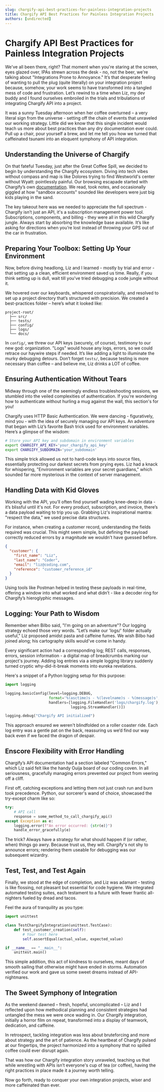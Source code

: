 ```yaml
---
slug: chargify-api-best-practices-for-painless-integration-projects
title: Chargify API Best Practices for Painless Integration Projects
authors: [undirected]
---
```



# Chargify API Best Practices for Painless Integration Projects

We've all been there, right? That moment when you're staring at the screen, eyes glazed over, IPAs strewn across the desk - no, not the beer, we're talking about "Integrations Prone to Annoyance." It’s that desperate feeling of wanting to pull the plug (quite literally) on your integration project because, somehow, your work seems to have transformed into a tangled mess of code and frustration. Let’s rewind to a time when Liz, my dev buddy and I found ourselves embroiled in the trials and tribulations of integrating Chargify API into a project.

It was a sunny Tuesday afternoon when her coffee overturned – a very literal sign from the universe - setting off the chain of events that unraveled our working strategy. Little did we know that this single incident would teach us more about best practices than any dry documentation ever could. Pull up a chair, pour yourself a brew, and let me tell you how we turned that caffeinated tsunami into an eloquent symphony of API integration.

## Understanding the Universe of Chargify

On that fateful Tuesday, just after the Great Coffee Spill, we decided to begin by understanding the Chargify ecosystem. Diving into tech vibes without compass and map is like Dolores trying to find Westworld's center without Wyatt: pointlessly painful. Our browsing escapade started with Chargify’s own [documentation](https://docs.chargify.com/). We read, took notes, and occasionally giggled at how "sandbox accounts" sounded like developers were just big kids playing in the sand.

The key takeout here was we needed to appreciate the full spectrum - Chargify isn’t just an API, it's a subscription management power tool. Subscriptions, components, and billing - they were all in this wild Chargify jungle. Always start by absorbing the knowledge base available. It’s like asking for directions when you’re lost instead of throwing your GPS out of the car in frustration.

## Preparing Your Toolbox: Setting Up Your Environment

Now, before diving headlong, Liz and I learned - mostly by trial and error - that setting up a clean, efficient environment saved us time. Really, if you think setting up is dull, wait till you've tried debugging a code jungle without it.

We hovered over our keyboards, whispered conspiratorially, and resolved to set up a project directory that’s structured with precision. We created a best-practices folder – here’s what it looked like:

```
project-root/
  ├── src/
  ├── tests/
  ├── config/
  ├── logs/
  └── docs/
```

In `config/`, we threw our API keys (securely, of course), testimony to our new god: organization. "Logs" would house any logs, errors, so we could retrace our haywire steps if needed. It’s like adding a light to illuminate the murky debugging detours. Don’t forget `tests/`, because testing is more necessary than coffee – and believe me, Liz drinks a LOT of coffee.

## Ensuring Authentication Without Tears

Midway through one of the seemingly endless troubleshooting sessions, we stumbled into the veiled complexities of authentication. If you're wondering how to authenticate without hurling a mug against the wall, this section's for you!

Chargify uses HTTP Basic Authentication. We were dancing - figuratively, mind you - with the idea of securely managing our API keys. An adventure that began with Liz’s favorite Bash trick used for environment variables. Here’s a glimpse of the wisdom:

```bash
# Store your API key and subdomain in environment variables
export CHARGIFY_API_KEY='your_chargify_api_key'
export CHARGIFY_SUBDOMAIN='your_subdomain'
```

This simple trick allowed us not to hard-code keys into source files, essentially protecting our darkest secrets from prying eyes. Liz had a knack for whispering, "Environment variables are your secret guardians," which sounded far more mysterious in the context of server management.

## Handling Data with Kid Gloves

Working with the API, you’ll often find yourself wading knee-deep in data - it’s blissful until it's not. For every product, subscription, and invoice, there’s a data payload waiting to trip you up. Grabbing Liz's inspirational mantra: "respect the data," we used precise data structures.

For instance, when creating a customer record, understanding the fields required was crucial. This might seem simple, but defining the payload correctly reduced errors by a magnitude we wouldn't have guessed before.

```json
{
  "customer": {
    "first_name": "Liz",
    "last_name": "Coder",
    "email": "liz@coding.com",
    "reference": "customer_reference_id"
  }
}
```

Using tools like Postman helped in testing these payloads in real-time, offering a window into what worked and what didn’t - like a decoder ring for Chargify’s hieroglyphic messages.

## Logging: Your Path to Wisdom

Remember when Bilbo said, "I'm going on an adventure"? Our logging strategy echoed those very words. "Let’s make our 'logs/' folder actually useful," Liz proposed amidst pasta and caffeine fumes. We wish Bilbo had joined along; his cartography skills would've come in handy.

Every significant action had a corresponding log; REST calls, responses, errors, session information - a digital map of breadcrumbs marking our project's journey. Adding log entries via a simple logging library suddenly turned cryptic why-did-it-break moments into eureka revelations.

Here's a snippet of a Python logging setup for this purpose:

```python
import logging

logging.basicConfig(level=logging.DEBUG,
                    format='%(asctime)s - %(levelname)s - %(message)s',
                    handlers=[logging.FileHandler('logs/chargify.log'),
                              logging.StreamHandler()])

logging.debug("Chargify API initialized")
```

This approach ensured we weren't blindfolded on a roller coaster ride. Each log entry was a gentle pat on the back, reassuring us we’d find our way back even if we faced the dragon of despair.

## Enscore Flexibility with Error Handling

Chargify’s API documentation had a section labeled "Common Errors," which Liz said felt like the handy Ouija board of our coding coven. In all seriousness, gracefully managing errors prevented our project from veering off a cliff.

First off, catching exceptions and letting them not just crash run and burn took precedence. Python, our sorcerer's wand of choice, showcased the try-except charm like so:

```python
try:
    # API call
    response = some_method_to_call_chargify_api()
except Exception as e:
    logging.error(f"An error occurred: {str(e)}")
    handle_error_gracefully(e)
```

The trick? Always have a strategy for what should happen if (or rather, when) things go awry. Because trust us, they will. Chargify's not shy to announce errors; rendering them useable for debugging was our subsequent wizardry.

## Test, Test, and Test Again

Finally, we stood at the edge of completion, and Liz was adamant - testing is like flossing, not pleasant but essential for code hygiene. We integrated automated testing suites, each testament to a future with fewer frantic all-nighters fueled by dread and tacos.

Feel the aura of tranquility as you type:

```python
import unittest

class TestChargifyIntegration(unittest.TestCase):
    def test_customer_creation(self):
        # Your test here
        self.assertEqual(actual_value, expected_value)

if __name__ == "__main__":
    unittest.main()
```

This simple addition, this act of kindness to ourselves, meant days of smooth sailing that otherwise might have ended in storms. Automation verified our work and gave us some sweet dreams instead of API-nightmares.

## The Sweet Symphony of Integration

As the weekend dawned – fresh, hopeful, uncomplicated – Liz and I reflected upon how methodical planning and consistent strategies had untangled the mess we were once wading in. Our Chargify integration, initially a horror film on repeat, transformed into a display of teamwork, dedication, and caffeine.

In retrospect, tackling integration was less about bruteforcing and more about strategy and the art of patience. As the heartbeat of Chargify pulsed at our fingertips, the project harmonized into a symphony that no spilled coffee could ever disrupt again.

That was how our Chargify integration story unraveled, teaching us that while wrestling with APIs isn’t everyone's cup of tea (or coffee), having the right practices in place made it a journey worth telling.

Now go forth, ready to conquer your own integration projects, wiser and more caffeinated than ever.